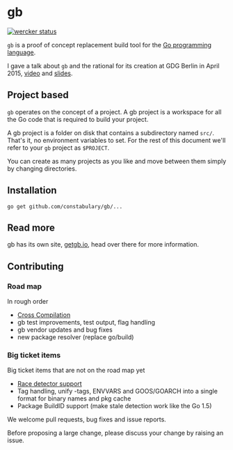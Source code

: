 # gb

[![wercker status](https://app.wercker.com/status/494a8ac6b836f39cc7e67036d957a43e/m "wercker status")](https://app.wercker.com/project/bykey/494a8ac6b836f39cc7e67036d957a43e)

`gb` is a proof of concept replacement build tool for the [Go programming language](https://golang.org).

I gave a talk about `gb` and the rational for its creation at GDG Berlin in April 2015, [video](https://www.youtube.com/watch?v=c3dW80eO88I) and [slides](http://go-talks.appspot.com/github.com/davecheney/presentations/reproducible-builds.slide#1).

## Project based

`gb` operates on the concept of a project. A gb project is a workspace for all the Go code that is required to build your project.

A gb project is a folder on disk that contains a subdirectory named <code>src/</code>. That's it, no environment variables to set. For the rest of this document we'll refer to your <code>gb</code> project as <code>$PROJECT</code>.

You can create as many projects as you like and move between them simply by changing directories.

## Installation

    go get github.com/constabulary/gb/...

## Read more

gb has its own site, [getgb.io](http://getgb.io/), head over there for more information.

## Contributing

### Road map

In rough order

- [Cross Compilation](https://github.com/constabulary/gb/milestones/cross-compilation)
- gb test improvements, test output, flag handling
- gb vendor updates and bug fixes
- new package resolver (replace go/build)

### Big ticket items 

Big ticket items that are not on the road map yet

- [Race detector support](https://github.com/constabulary/gb/issues/96)
- Tag handling, unify -tags, ENVVARS and GOOS/GOARCH into a single format for binary names and pkg cache
- Package BuildID support (make stale detection work like the Go 1.5)

We welcome pull requests, bug fixes and issue reports.

Before proposing a large change, please discuss your change by raising an issue.
